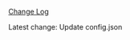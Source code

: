 [Change Log](https://github.com/ThePicklenat0r/hassio-ngrok/releases/tag/v1.0.0)


Latest change:
Update config.json
